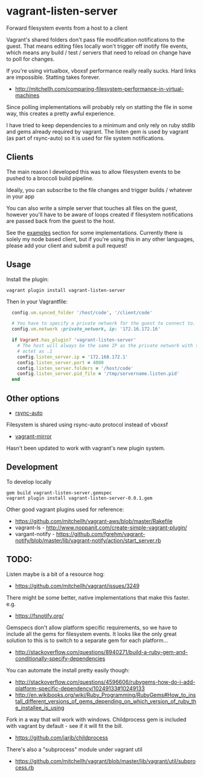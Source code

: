 # vagrant-listen-server

Forward filesystem events from a host to a client

Vagrant's shared folders don't pass file modification notifications to the
guest. That means editing files locally won't trigger off inotify file events,
which means any build / test / servers that need to reload on change have to
poll for changes.

If you're using virtualbox, vboxsf performance really really sucks. Hard links
are impossible. Statting takes forever.
 * http://mitchellh.com/comparing-filesystem-performance-in-virtual-machines

Since polling implementations will probably rely on statting the file in some
way, this creates a pretty awful experience.

I have tried to keep dependencies to a minimum and only rely on ruby stdlib and
gems already required by vagrant. The listen gem is used by vagrant (as part
of rsync-auto) so it is used for file system notifications.


## Clients

The main reason I developed this was to allow filesystem events to be pushed
to a broccoli build pipeline.

Ideally, you can subscribe to the file changes and trigger builds / whatever in
your app

You can also write a simple server that touches all files on the guest, however
you'll have to be aware of loops created if filesystem notifications are passed
back from the guest to the host.

See the [examples](/examples) section for some implementations. Currently there
is solely my node based client, but if you're using this in any other
languages, please add your client and submit a pull request!


## Usage

Install the plugin:

`vagrant plugin install vagrant-listen-server`

Then in your Vagrantfile:

```ruby
  config.vm.synced_folder '/host/code', '/client/code'

  # You have to specify a private network for the guest to connect to.
  config.vm.network :private_network, ip: '172.16.172.16'

  if Vagrant.has_plugin? 'vagrant-listen-server'
    # The host will always be the same IP as the private network with the last
    # octet as .1
    config.listen_server.ip = '172.168.172.1'
    config.listen_server.port = 4000
    config.listen_server.folders = '/host/code'
    config.listen_server.pid_file = '/tmp/servername.listen.pid'
  end
```


## Other options

 * [rsync-auto](http://docs.vagrantup.com/v2/cli/rsync-auto.html)

Filesystem is shared using rsync-auto protocol instead of vboxsf

 * [vagrant-mirror](https://github.com/ingenerator/vagrant-mirror/)

Hasn't been updated to work with vagrant's new plugin system.


## Development

To develop locally
```
gem build vagrant-listen-server.gemspec
vagrant plugin install vagrant-listen-server-0.0.1.gem
```

Other good vagrant plugins used for reference:
 * https://github.com/mitchellh/vagrant-aws/blob/master/Rakefile
 * vagrant-ls - http://www.noppanit.com/create-simple-vagrant-plugin/
 * vargant-notify - https://github.com/fgrehm/vagrant-notify/blob/master/lib/vagrant-notify/action/start_server.rb


## TODO:

Listen maybe is a bit of a resource hog:
 * https://github.com/mitchellh/vagrant/issues/3249

There might be some better, native implementations that make this faster. e.g.
 * https://fsnotify.org/

Gemspecs don't allow platform specific requirements, so we have to include all
the gems for filesystem events. It looks like the only great solution to this
is to switch to a separate gem for each platform...
 * http://stackoverflow.com/questions/8940271/build-a-ruby-gem-and-conditionally-specify-dependencies

You can automate the install pretty easily though:
 * http://stackoverflow.com/questions/4596606/rubygems-how-do-i-add-platform-specific-dependency/10249133#10249133
 * http://en.wikibooks.org/wiki/Ruby_Programming/RubyGems#How_to_install_different_versions_of_gems_depending_on_which_version_of_ruby_the_installee_is_using

Fork in a way that will work with windows. Childprocess gem is included with
vagrant by default - see if it will fit the bill.
 * https://github.com/jarib/childprocess

There's also a "subprocess" module under vagrant util
 * https://github.com/mitchellh/vagrant/blob/master/lib/vagrant/util/subprocess.rb
